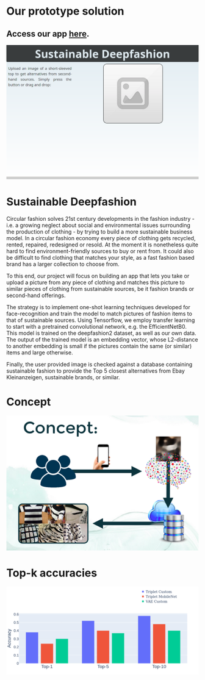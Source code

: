 # Our prototype solution

## Access our app [here](https://sustainable-deepfashion-dash.herokuapp.com/).

![app](docs/assets/app_screen_shot.png)



# Sustainable Deepfashion
Circular fashion solves 21st century developments in the fashion industry - i.e. a growing neglect about social and environmental issues surrounding the production of clothing - by trying to build a more sustainable business model. In a circular fashion economy every piece of clothing gets recycled, rented, repaired, redesigned or resold. 
At the moment it is nonetheless quite hard to find environment-friendly sources to buy or rent from. It could also be difficult to find clothing that matches your style, as a fast fashion based brand has a larger collection to choose from.

To this end, our project will focus on building an app that lets you take or upload a picture from any piece of clothing and matches this picture to similar pieces of clothing from sustainable sources, be it fashion brands or second-hand offerings. 

The strategy is to implement one-shot learning techniques developed for face-recognition and train the model to match pictures of fashion items to that of sustainable sources. Using Tensorflow, we employ transfer learning to start with a pretrained convolutional network, e.g. the EfficientNetB0. This model is trained on the deepfashion2 dataset, as well as our own data. The output of the trained model is an embedding vector, whose L2-distance to another embedding is small if the pictures contain the same (or similar) items and large otherwise.

Finally, the user provided image is checked against a database containing sustainable fashion to provide the Top 5 closest alternatives from Ebay Kleinanzeigen, sustainable brands, or similar.


# Concept

![Concept](docs/assets/concept.png)

# Top-k accuracies

![Accuracies](docs/assets/topk_accuracies.png)

